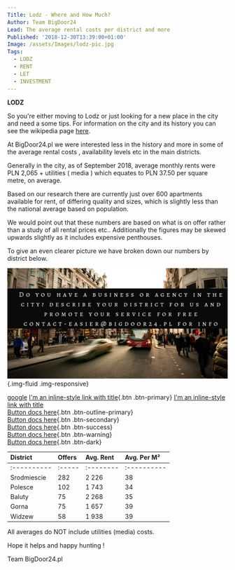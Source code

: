 ```yaml
---
Title: Lodz - Where and How Much?
Author: Team BigDoor24
Lead: The average rental costs per district and more
Published: '2018-12-30T13:39:00+01:00'
Image: /assets/Images/lodz-pic.jpg
Tags:
  - LODZ
  - RENT
  - LET
  - INVESTMENT
---
```



**LODZ**

So you're either moving to Lodz or just looking for a new place in the city and need a some tips.  For information on the city and its history you can see the wikipedia page [here](https://en.wikipedia.org/wiki/%C5%81%C3%B3d%C5%BA). 

At BigDoor24.pl we were interested less in the history and more in some of the average rental costs , availability levels etc in the main districts.

Generally in the city, as of September 2018, average monthly rents were PLN 2,065 + utilities ( media ) which equates to PLN 37.50 per square metre, on average.

Based on our research there are currently just over 600 apartments available for rent, of differing quality and sizes, which is slightly less than the national average based on population.

We would point out that these numbers are based on what is on offer rather than a study of all rental prices etc.. Additionally the figures may be skewed upwards slightly as it includes expensive penthouses.

To give an even clearer picture we have broken down our numbers by district below.

![](/assets/Images/district-advert-bd24.png){.img-fluid .img-responsive}

[google](https://www.google.com) 
[I'm an inline-style link with title](https://www.google.com "Google's Homepage"){.btn .btn-primary}
[I'm an inline-style link with title](https://www.google.com "Google's Homepage")  
[Button docs here](https://getbootstrap.com/docs/4.0/components/buttons/ "Bootstrap buttons"){.btn .btn-outline-primary}  
[Button docs here](https://getbootstrap.com/docs/4.0/components/buttons/ "Bootstrap buttons"){.btn .btn-secondary}  
[Button docs here](https://getbootstrap.com/docs/4.0/components/buttons/ "Bootstrap buttons"){.btn .btn-success}  
[Button docs here](https://getbootstrap.com/docs/4.0/components/buttons/ "Bootstrap buttons"){.btn .btn-warning}  
[Button docs here](https://getbootstrap.com/docs/4.0/components/buttons/ "Bootstrap buttons"){.btn .btn-dark}  


| District    | Offers | Avg. Rent | Avg. Per M² |
| :---------- | :----- | :-------- | :---------- |
| :---------- | :----- | :-------- | :---------- |
| Srodmiescie | 282    | 2 226     | 38          |
| Polesce     | 102    | 1 743     | 34          |
| Baluty      | 75     | 2 268     | 35          |
| Gorna       | 75     | 1 657     | 39          |
| Widzew      | 58     | 1 938     | 39          |



All averages do NOT include utilities (media) costs.

Hope it helps and happy hunting !

Team BigDoor24.pl

